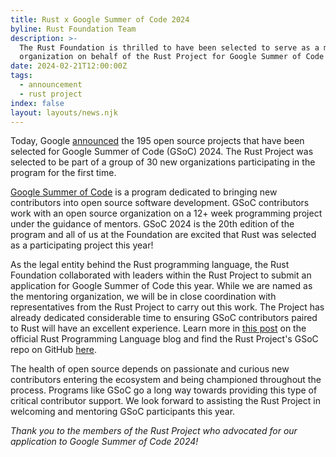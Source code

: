 ```yaml
---
title: Rust x Google Summer of Code 2024
byline: Rust Foundation Team
description: >-
  The Rust Foundation is thrilled to have been selected to serve as a mentoring
  organization on behalf of the Rust Project for Google Summer of Code 2024!
date: 2024-02-21T12:00:00Z
tags:
  - announcement
  - rust project
index: false
layout: layouts/news.njk
---
```

Today, Google [announced](https://opensource.googleblog.com/2024/02/mentor-organizations-announced-for-google-summer-of-code-2024.html)&nbsp;the 195 open source projects that have been selected for Google Summer of Code (GSoC) 2024. The Rust Project was selected to be part of a group of 30 new organizations participating in the program for the first time.&nbsp;

[Google Summer of Code](https://summerofcode.withgoogle.com/) is a program dedicated to bringing new contributors into open source software development. GSoC contributors work with an open source organization on a 12+ week programming project under the guidance of mentors. GSoC 2024 is the 20th edition of the program and all of us at the Foundation are excited that Rust was selected as a participating project this year!

As the legal entity behind the Rust programming language, the Rust Foundation collaborated with leaders within the Rust Project to submit an application for Google Summer of Code this year. While we are named as the mentoring organization, we will be in close coordination with representatives from the Rust Project to carry out this work. The Project has already dedicated considerable time to ensuring GSoC contributors paired to Rust will have an excellent experience. Learn more in [this post](https://blog.rust-lang.org/2024/02/21/Rust-participates-in-GSoC-2024.html) on the official Rust Programming Language blog and find the Rust Project's GSoC repo on GitHub [here](https://github.com/rust-lang/google-summer-of-code).&nbsp;

The health of open source depends on passionate and curious new contributors entering the ecosystem and being championed throughout the process. Programs like GSoC go a long way towards providing this type of critical contributor support. We look forward to assisting the Rust Project in welcoming and mentoring GSoC participants this year.

*Thank you to the members of the Rust Project who advocated for our application to Google Summer of Code 2024!*